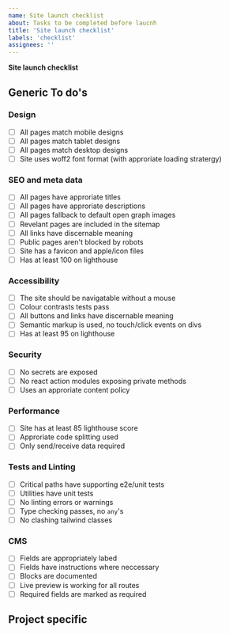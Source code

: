 ```yaml
---
name: Site launch checklist
about: Tasks to be completed before laucnh
title: 'Site launch checklist'
labels: 'checklist'
assignees: ''
---
```


**Site launch checklist**

## Generic To do's

### Design

- [ ] All pages match mobile designs
- [ ] All pages match tablet designs
- [ ] All pages match desktop designs
- [ ] Site uses woff2 font format (with approriate loading stratergy)

### SEO and meta data

- [ ] All pages have approriate titles
- [ ] All pages have approriate descriptions
- [ ] All pages fallback to default open graph images
- [ ] Revelant pages are included in the sitemap
- [ ] All links have discernable meaning
- [ ] Public pages aren't blocked by robots
- [ ] Site has a favicon and apple/icon files
- [ ] Has at least 100 on lighthouse

### Accessibility

- [ ] The site should be navigatable without a mouse
- [ ] Colour contrasts tests pass
- [ ] All buttons and links have discernable meaning
- [ ] Semantic markup is used, no touch/click events on divs
- [ ] Has at least 95 on lighthouse

### Security

- [ ] No secrets are exposed
- [ ] No react action modules exposing private methods
- [ ] Uses an approriate content policy

### Performance

- [ ] Site has at least 85 lighthouse score
- [ ] Approriate code splitting used
- [ ] Only send/receive data required

### Tests and Linting

- [ ] Critical paths have supporting e2e/unit tests
- [ ] Utilities have unit tests
- [ ] No linting errors or warnings
- [ ] Type checking passes, no `any`'s
- [ ] No clashing tailwind classes

### CMS

- [ ] Fields are appropriately labed
- [ ] Fields have instructions where neccessary
- [ ] Blocks are documented
- [ ] Live preview is working for all routes
- [ ] Required fields are marked as required

## Project specific

